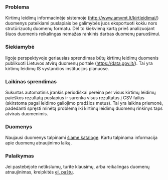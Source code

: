 ### Problema
Kirtimų leidimų informacinėje sistemoje (http://www.amvmt.lt/kirtleidimai/) duomenys pateikiami puslapiais be galimybės juos eksportuoti kokiu nors strutūrizuotų duomenų formatu.
Dėl to kiekvieną kartą prieš analizuojant šiuos duomenis reikalingas nemažas rankinis darbas duomenų paruošimui.

### Siekiamybė
Ilgoje perspektyvoje geriausias sprendimas būtų kirtimų leidimų duomenis publikuoti Lietuvos atvirų duomenų portale (https://data.gov.lt/). Tai yra kirtimų leidimų IS vystančios institucijos planuose.

### Laikinas sprendimas
Sukurtas automatinis įrankis periodiškai pereina per visus kirtimų leidimų paieškos rezultatų puslapius ir surenka visus rezultatus į CSV failus (skirstoma pagal leidimo galiojimo pradžios metus).
Tai yra laikina priemonė, padedanti spręsti minėtą problemą iki kirtimų leidimų duomenų rinkinys taps atvirais duomenimis.

### Duomenys
Naujausi duomenys talpinami [šiame kataloge](https://github.com/grimsa/logging-permit-scraper/blob/main/data/).
Kartu talpinama informacija apie duomenų atnaujinimo laiką.

### Palaikymas
Jei pastebėjote netikslumų, turite klausimų, arba reikalingas duomenų atnaujinimas, kreipkitės [el. paštu](mailto:gediminas.rimsa@gmail.com).